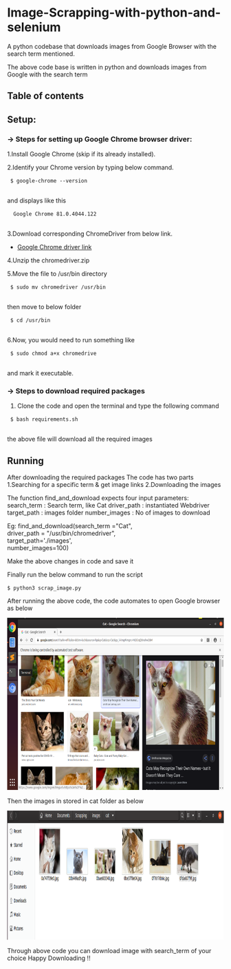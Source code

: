 # Image-Scrapping-with-python-and-selenium
A python codebase that downloads images from Google Browser with the search term mentioned.

The above code base is written in python and downloads images from Google with the search term

## Table of contents

## Setup:

### -> Steps for setting up Google Chrome browser driver:

1.Install Google Chrome (skip if its already installed).

2.Identify your Chrome version by typing below command. 
```
 $ google-chrome --version
 
```
and displays like this
```
  Google Chrome 81.0.4044.122
 
```

3.Download corresponding ChromeDriver from below link.
* <a href='https://chromedriver.chromium.org/downloads'>Google Chrome driver link</a><br>

4.Unzip the chromedriver.zip

5.Move the file to /usr/bin directory 
```
 $ sudo mv chromedriver /usr/bin
 
```
then move to below folder
```
 $ cd /usr/bin
 
```
6.Now, you would need to run something like
```
 $ sudo chmod a+x chromedrive
 
```
and mark it executable.

### -> Steps to download required packages

1. Clone the code and open the terminal and type the following command
```
 $ bash requirements.sh
 
```
the above file will download all the required images

## Running

After downloading the required packages
The code has two parts
1.Searching for a specific term & get image links
2.Downloading the images

The function find_and_download expects four input parameters:
search_term : Search term, like Cat
driver_path : instantiated Webdriver
target_path : images folder
number_images : No of images to download

Eg: find_and_download(search_term ="Cat", \
                        driver_path = "/usr/bin/chromedriver", \
                        target_path='./images', \
                        number_images=100)
                        
 Make the above changes in code and save it
 
 Finally run the below command to run the script
 ```
 $ python3 scrap_image.py
 
```
 After running the above code, the code automates to open Google browser as below
 <p align="center">
  <img src="./images/cat/Cat-search.png" width=676 height=400>
</p>
Then the images in stored in cat folder as below
<p align="center">
  <img src="./images/cat/Cat.png" width=600 height=300>
</p>

Through above code you can download image with search_term of your choice
Happy Downloading !!
